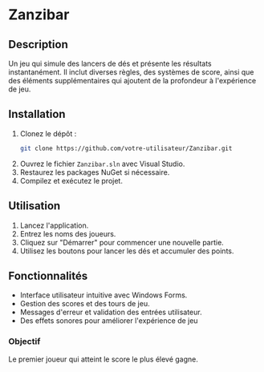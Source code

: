 # Zanzibar
## Description
Un jeu qui simule des lancers de dés et présente les résultats instantanément. Il inclut diverses règles, des systèmes de score, ainsi que des éléments supplémentaires qui ajoutent de la profondeur à l'expérience de jeu.

## Installation
1. Clonez le dépôt :
    ```sh
    git clone https://github.com/votre-utilisateur/Zanzibar.git
    ```
2. Ouvrez le fichier `Zanzibar.sln` avec Visual Studio.
3. Restaurez les packages NuGet si nécessaire.
4. Compilez et exécutez le projet.

## Utilisation
1. Lancez l'application.
2. Entrez les noms des joueurs.
3. Cliquez sur "Démarrer" pour commencer une nouvelle partie.
4. Utilisez les boutons pour lancer les dés et accumuler des points.


## Fonctionnalités
- Interface utilisateur intuitive avec Windows Forms.
- Gestion des scores et des tours de jeu.
- Messages d'erreur et validation des entrées utilisateur.
- Des effets sonores pour améliorer l'expérience de jeu

### Objectif
 Le premier joueur qui atteint le score le plus élevé gagne.

